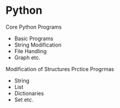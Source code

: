 # Python
Core Python Programs
- Basic Programs
- String Modification
- File Handling
- Graph etc.


Modification of Structures Prctice Progrmas
- String
- List
- Dictionaries
- Set etc.
